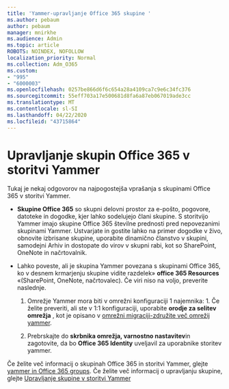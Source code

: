 ```yaml
---
title: 'Yammer-upravljanje Office 365 skupine '
ms.author: pebaum
author: pebaum
manager: mnirkhe
ms.audience: Admin
ms.topic: article
ROBOTS: NOINDEX, NOFOLLOW
localization_priority: Normal
ms.collection: Adm_O365
ms.custom:
- "995"
- "6000003"
ms.openlocfilehash: 0257be866d6f6c654a28a4109ca7c9e6c34fc376
ms.sourcegitcommit: 55eff703a17e500681d8fa6a87eb067019ade3cc
ms.translationtype: MT
ms.contentlocale: sl-SI
ms.lasthandoff: 04/22/2020
ms.locfileid: "43715864"
---
```

# <a name="manage-office-365-groups-in-yammer"></a>Upravljanje skupin Office 365 v storitvi Yammer

Tukaj je nekaj odgovorov na najpogostejša vprašanja s skupinami Office 365 v storitvi Yammer.

* **Skupine Office 365** so skupni delovni prostor za e-pošto, pogovore, datoteke in dogodke, kjer lahko sodelujejo člani skupine. S storitvijo Yammer imajo skupine Office 365 številne prednosti pred nepovezanimi skupinami Yammer. Ustvarjate in gostite lahko na primer dogodke v živo, obnovite izbrisane skupine, uporabite dinamično članstvo v skupini, samodejni Arhiv in dostopate do virov v skupni rabi, kot so SharePoint, OneNote in načrtovalnik.

* Lahko poveste, ali je skupina Yammer povezana s skupinami Office 365, ko v desnem krmarjenju skupine vidite razdelek» **office 365 Resources** «(SharePoint, OneNote, načrtovalec). Če viri niso na voljo, preverite naslednje.

  1. Omrežje Yammer mora biti v omrežni konfiguraciji 1 najemnika: 1. Če želite preveriti, ali ste v 1:1 konfiguraciji, uporabite **orodje za selitev omrežja** , kot je opisano v [omrežni migraciji-združite več omrežij yammer](https://docs.microsoft.com/yammer/configure-your-yammer-network/consolidate-multiple-yammer-networks).

  2. Prebrskajte do **skrbnika omrežja, varnostno nastavitev**in zagotovite, da bo **Office 365 Identity** uveljavil za uporabnike storitev yammer.

Če želite več informacij o skupinah Office 365 in storitvi Yammer, glejte [yammer in Office 365 groups](https://docs.microsoft.com/yammer/manage-yammer-groups/yammer-and-office-365-groups). Če želite več informacij o upravljanju skupine, glejte [Upravljanje skupine v storitvi Yammer](https://support.office.com/article/Manage-a-group-in-Yammer-6e05c6d6-5548-4c88-89cd-e6757a514ef2)
